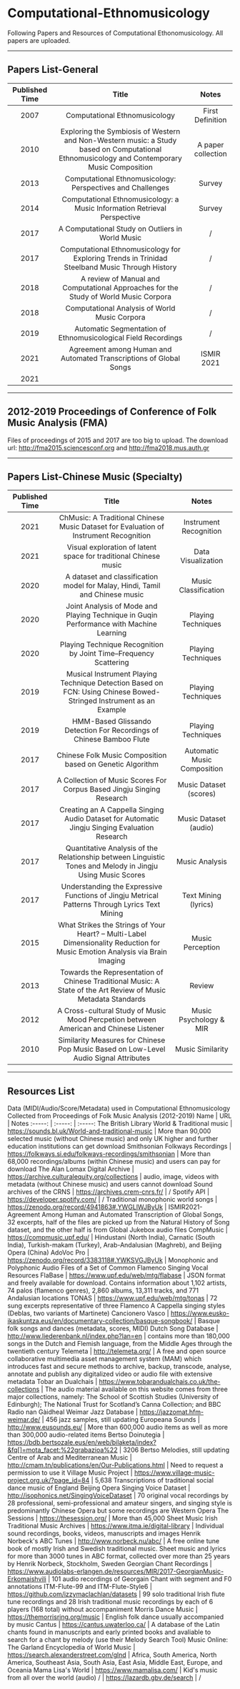 # Computational-Ethnomusicology
Following Papers and Resources of Computational Ethonomusicology. All papers are uploaded.

------
Papers List-General
------

 Published Time | Title | Notes 
 :-----: | :-----: | :-----:
 2007 | Computational Ethnomusicology | First Definition 
 2010 | Exploring the Symbiosis of Western and Non-Western music: a Study based on Computational Ethnomusicology and Contemporary Music Composition | A paper collection
 2013 | Computational Ethnomusicology: Perspectives and Challenges | Survey
 2014 | Computational Ethnomusicology: a Music Information Retrieval Perspective | Survey
 2017 | A Computational Study on Outliers in World Music | /
 2017 | Computational Ethnomusicology for Exploring Trends in Trinidad Steelband Music Through History | /
 2018 | A review of Manual and Computational Approaches for the Study of World Music Corpora | /
 2018 | Computational Analysis of World Music Corpora | /
 2019 | Automatic Segmentation of Ethnomusicological Field Recordings | /
 2021 | Agreement among Human and Automated Transcriptions of Global Songs | ISMIR 2021
 2021 | 



-----
2012-2019 Proceedings of Conference of Folk Music Analysis (FMA) 
-----
Files of proceedings of 2015 and 2017 are too big to upload. 
The download url: http://fma2015.sciencesconf.org and http://fma2018.mus.auth.gr


-----
Papers List-Chinese Music (Specialty)
-----

 Published Time | Title | Notes 
 :-----: | :-----: | :-----:
 2021 | ChMusic: A Traditional Chinese Music Dataset for Evaluation of Instrument Recognition | Instrument Recognition
 2021 | Visual exploration of latent space for traditional Chinese music | Data Visualization
 2020 | A dataset and classification model for Malay, Hindi, Tamil and Chinese music | Music Classification
 2020 | Joint Analysis of Mode and Playing Technique in Guqin Performance with Machine Learning | Playing Techniques
 2020 | Playing Technique Recognition by Joint Time–Frequency Scattering | Playing Techniques
 2019 | Musical Instrument Playing Technique Detection Based on FCN: Using Chinese Bowed-Stringed Instrument as an Example | Playing Techniques
 2019 | HMM-Based Glissando Detection For Recordings of Chinese Bamboo Flute | Playing Techniques
 2017 | Chinese Folk Music Composition based on Genetic Algorithm | Automatic Music Composition
 2017 | A Collection of Music Scores For Corpus Based Jingju Singing Research | Music Dataset (scores) 
 2017 | Creating an A Cappella Singing Audio Dataset for Automatic Jingju Singing Evaluation Research | Music Dataset (audio) 
 2017 | Quantitative Analysis of the Relationship between Linguistic Tones and Melody in Jingju Using Music Scores | Music Analysis
 2017 | Understanding the Expressive Functions of Jingju Metrical Patterns Through Lyrics Text Mining | Text Mining (lyrics) 
 2015 | What Strikes the Strings of Your Heart? – Multi-Label Dimensionality Reduction for Music Emotion Analysis via Brain Imaging | Music Perception
 2013 | Towards the Representation of Chinese Traditional Music: A State of the Art Review of Music Metadata Standards | Review
 2012 | A Cross-cultural Study of Music Mood Percpetion between American and Chinese Listener | Music Psychology & MIR
 2010 | Similarity Measures for Chinese Pop Music Based on Low-Level Audio Signal Attributes | Music Similarity
 
-----
Resources List
-----
Data (MIDI/Audio/Score/Metadata) used in Computational Ethnomusicology
Collected from Proceedings of Folk Music Analysis (2012-2019)
 Name | URL | Notes 
 :-----: | :-----: | :-----:
 The British Library World & Traditional music | https://sounds.bl.uk/World-and-traditional-music | More than 90,000 selected music (without Chinese music) and only UK higher and further education institutions can get download
 Smithsonian Folkways Recordings | https://folkways.si.edu/folkways-recordings/smithsonian | More than 68,000 recordings/albums (within Chinese music) and users can pay for download
 The Alan Lomax Digital Archive | https://archive.culturalequity.org/collections | audio, image, videos with metadata (without Chinese music) and users cannot download
 Sound archives of the CRNS | https://archives.crem-cnrs.fr/ | /
 Spotify API | https://developer.spotify.com/ | /
 Traditional monophonic world songs | https://zenodo.org/record/4941863#.YWGLlWJByUk | ISMIR2021-Agreement Among Human and Automated Transcription of Global Songs, 32 excerpts, half of the files are picked up from the Natural History of Song dataset, and the other half is from Global Jukebox audio files
 CompMusic | https://compmusic.upf.edu/ | Hindustani (North India), Carnatic (South India), Turkish-makam (Turkey), Arab-Andalusian (Maghreb), and Beijing Opera (China)
 AdoVoc Pro | https://zenodo.org/record/3383118#.YWKSVGJByUk | Monophonic and Polyphonic Audio Files of a Set of Common Flamenco Singing Vocal Resources
 FlaBase | https://www.upf.edu/web/mtg/flabase | JSON format and freely available for download. Contains information about 1,102 artists, 74 palos (flamenco genres), 2,860 albums, 13,311 tracks, and 771 Andalusian locations
 TONAS | https://www.upf.edu/web/mtg/tonas | 72 sung excerpts representative of three Flamenco A Cappella singing styles (Deblas, two variants of Martinete)
 Cancionero Vasco | https://www.eusko-ikaskuntza.eus/en/documentary-collection/basque-songbook/ | Basque folk songs and dances (metadata, scores, MIDI)
 Dutch Song Database | http://www.liederenbank.nl/index.php?lan=en | contains more than 180,000 songs in the Dutch and Flemish language, from the Middle Ages through the twentieth century
 Telemeta | http://telemeta.org/ | A free and open source collaborative multimedia asset management system (MAM) which introduces fast and secure methods to archive, backup, transcode, analyse, annotate and publish any digitalized video or audio file with extensive metadata
 Tobar an Dualchais | https://www.tobarandualchais.co.uk/the-collections | The audio material available on this website comes from three major collections, namely: The School of Scottish Studies (University of Edinburgh); The National Trust for Scotland’s Canna Collection; and BBC Radio nan Gàidheal
 Weimar Jazz Database | https://jazzomat.hfm-weimar.de/ | 456 jazz samples, still updating
 Europeana Sounds | http://www.eusounds.eu/ | More than 600,000 audio items as well as more than 300,000 audio-related items
 Bertso Doinutegia | https://bdb.bertsozale.eus/en/web/bilaketa/index?&fq[]=mota_facet:%22grabazioa%22 | 3206 Bertso Melodies, still updating
 Centre of Arab and Mediterranean Music | http://cmam.tn/publications/en/Our-Publications.html | Need to request a permission to use it
 Village Music Project | https://www.village-music-project.org.uk/?page_id=84 | 5,638 Transcriptions of traditional social dance music of England
 Beijing Opera Singing Voice Dataset | http://isophonics.net/SingingVoiceDataset | 70 original vocal recordings by 28 professional, semi-professional and amateur singers, and singing style is predominantly Chinese Opera but some recordings are Western Opera
 The Sessions | https://thesession.org/ | More than 45,000 Sheet Music
 Irish Traditional Music Archives | https://www.itma.ie/digital-library | Individual sound recordings, books, videos, manuscripts and images
 Henrik Norbeck's ABC Tunes | http://www.norbeck.nu/abc/ | A free online tune book of mostly Irish and Swedish traditional music. Sheet music and lyrics for more than 3000 tunes in ABC format, collected over more than 25 years by Henrik Norbeck, Stockholm, Sweden
 Georgian Chant Recordings | https://www.audiolabs-erlangen.de/resources/MIR/2017-GeorgianMusic-Erkomaishvili | 101 audio recordings of Georgain Chant with segment and F0 annotations
 ITM-Flute-99 and ITM-Flute-Style6 | https://github.com/izzymaclachlan/datasets | 99 solo traditional Irish flute tune recordings and 28 Irish traditional music recordings by each of 6 players (168 total) without accompaniment
 Morris Dance Music | https://themorrisring.org/music | English folk dance usually accompanied by music
 Cantus | https://cantus.uwaterloo.ca/ | A database of the Latin chants found in manuscripts and early printed books and avaliable to search for a chant by melody (use their Melody Search Tool)
 Music Online: The Garland Encyclopedia of World Music | https://search.alexanderstreet.com/glnd | Africa, South America, North America, Southeast Asia, South Asia, East Asia, Middle East, Europe, and Oceania
 Mama Lisa's World | https://www.mamalisa.com/ | Kid's music from all over the world (audio)
 / | https://lazardb.gbv.de/search | / 
 
